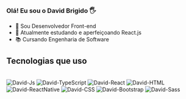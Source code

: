 ### Olá! Eu sou o David Brigido 🖐

- 🔭 Sou Desenvolvedor Front-end
- 🌱 Atualmente estudando e aperfeiçoando React.js
- 📚 Cursando Engenharia de Software

  
## Tecnologias que uso 
  
<div style="display: inline_block"><br>
  <img align="center" alt="David-Js" src="https://img.shields.io/badge/JavaScript-323330?style=for-the-badge&logo=javascript&logoColor=F7DF1E">
  <img align="center" alt="David-TypeScript" src="https://img.shields.io/badge/TypeScript-007ACC?style=for-the-badge&logo=typescript&logoColor=white">
  <img align="center" alt="David-React" src="https://img.shields.io/badge/React-20232A?style=for-the-badge&logo=react&logoColor=61DAFB">
  <img align="center" alt="David-HTML" src="https://img.shields.io/badge/HTML5-E34F26?style=for-the-badge&logo=html5&logoColor=white">
  <img align="center" alt="David-ReactNative" src="https://img.shields.io/badge/React_Native-20232A?style=for-the-badge&logo=react&logoColor=61DAFB">
  <img align="center" alt="David-CSS" src="https://img.shields.io/badge/CSS3-1572B6?style=for-the-badge&logo=css3&logoColor=white">
  <img align="center" alt="David-Bootstrap" src="https://img.shields.io/badge/Bootstrap-563D7C?style=for-the-badge&logo=bootstrap&logoColor=white">
  <img align="center" alt="David-Sass" src="https://img.shields.io/badge/Sass-CC6699?style=for-the-badge&logo=sass&logoColor=white">
</div><br/>
  

 

